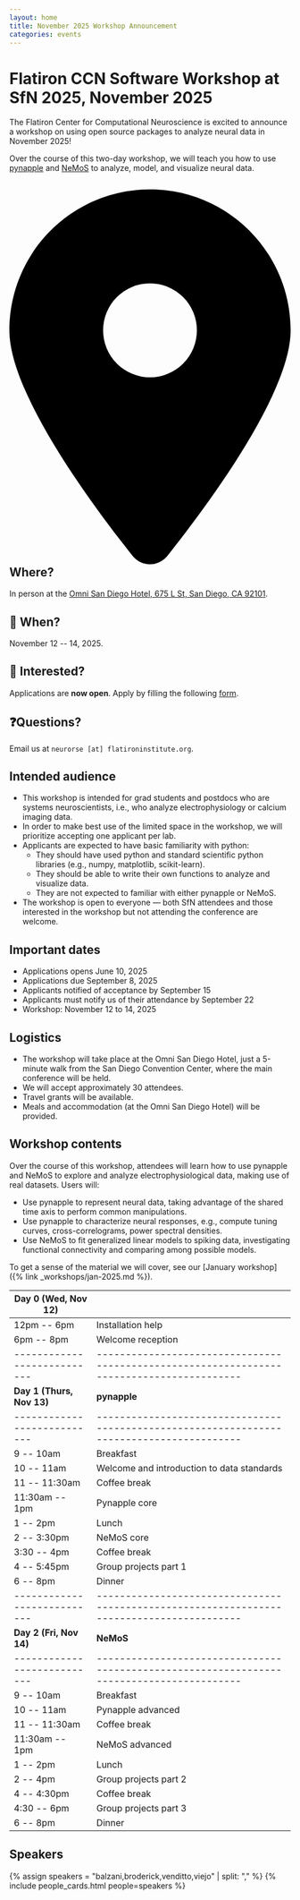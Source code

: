```yaml
---
layout: home
title: November 2025 Workshop Announcement
categories: events
---
```



# Flatiron CCN Software Workshop at SfN 2025, November 2025

The Flatiron Center for Computational Neuroscience is excited to announce a workshop on using open source packages to analyze neural data in November 2025!

Over the course of this two-day workshop, we will teach you how to use [pynapple](https://pynapple.org/) and [NeMoS](https://nemos.readthedocs.io) to analyze, model, and visualize neural data.

## <svg xmlns="http://www.w3.org/2000/svg" viewBox="0 0 384 512" style="height: var(--base-font-size)"><!--!Font Awesome Free 6.6.0 by @fontawesome - https://fontawesome.com License - https://fontawesome.com/license/free Copyright 2024 Fonticons, Inc.--><path d="M215.7 499.2C267 435 384 279.4 384 192C384 86 298 0 192 0S0 86 0 192c0 87.4 117 243 168.3 307.2c12.3 15.3 35.1 15.3 47.4 0zM192 128a64 64 0 1 1 0 128 64 64 0 1 1 0-128z"/></svg> Where?

In person at the [Omni San Diego Hotel, 675 L St, San Diego, CA 92101](https://www.google.com/maps/place/Omni+San+Diego+Hotel/@32.7070032,-117.1612693,17z/data=!3m1!5s0x80d9535b02931ceb:0x7764c5b6bc06a2c4!4m9!3m8!1s0x80d9535b01375d9f:0x562c59f6c654f29f!5m2!4m1!1i2!8m2!3d32.7070032!4d-117.1586944!16s%2Fm%2F05zq0yv?entry=ttu&g_ep=EgoyMDI1MDYwOS4wIKXMDSoASAFQAw%3D%3D).

## 📆 When?

November 12 -- 14, 2025.

## 🤩 Interested?

Applications are **now open**. Apply by filling the following [form](https://simonsfoundation.formstack.com/forms/flatiron_ccn_software_workshop_at_sfn_2025).

## ❓Questions?

Email us at `neurorse [at] flatironinstitute.org`.

## Intended audience

- This workshop is intended for grad students and postdocs who are systems neuroscientists, i.e., who analyze electrophysiology or calcium imaging data.
- In order to make best use of the limited space in the workshop, we will prioritize accepting one applicant per lab.
- Applicants are expected to have basic familiarity with python:
  - They should have used python and standard scientific python libraries (e.g., numpy, matplotlib, scikit-learn).
  - They should be able to write their own functions to analyze and visualize data.
  - They are not expected to familiar with either pynapple or NeMoS.
- The workshop is open to everyone — both SfN attendees and those interested in the workshop but not attending the conference are welcome.

## Important dates

- Applications opens June 10, 2025
- Applications due September 8, 2025
- Applicants notified of acceptance by September 15
- Applicants must notify us of their attendance by September 22
- Workshop: November 12 to 14, 2025

## Logistics

- The workshop will take place at the Omni San Diego Hotel, just a 5-minute walk from the San Diego Convention Center, where the main conference will be held.
- We will accept approximately 30 attendees.
- Travel grants will be available.
- Meals and accommodation (at the Omni San Diego Hotel) will be provided.

## Workshop contents

Over the course of this workshop, attendees will learn how to use pynapple and NeMoS to explore and analyze electrophysiological data, making use of real datasets. Users will:
- Use pynapple to represent neural data, taking advantage of the shared time axis to perform common manipulations.
- Use pynapple to characterize neural responses, e.g., compute tuning curves, cross-correlograms, power spectral densities.
- Use NeMoS to fit generalized linear models to spiking data, investigating functional connectivity and comparing among possible models.

To get a sense of the material we will cover, see our [January workshop]({% link _workshops/jan-2025.md %}).


| Day 0 (Wed, Nov 12)       |                                                                                         |
|---------------------------|-----------------------------------------------------------------------------------------|
| 12pm -- 6pm               | Installation help                                                                       |
| 6pm -- 8pm                | Welcome reception                                                                       |
|---------------------------|-----------------------------------------------------------------------------------------|
| **Day 1 (Thurs, Nov 13)** | **pynapple**                                                                            |
|---------------------------|-----------------------------------------------------------------------------------------|
| 9 -- 10am                 | Breakfast                                                                               |
| 10 -- 11am                | Welcome and introduction to data standards                                              |
| 11 -- 11:30am             | Coffee break                                                                            |
| 11:30am -- 1pm            | Pynapple core                                                                           |
| 1 -- 2pm                  | Lunch                                                                                   |
| 2 -- 3:30pm               | NeMoS core                                                                              |
| 3:30 -- 4pm               | Coffee break                                                                            |
| 4 -- 5:45pm               | Group projects part 1                                                                   |
| 6 -- 8pm                  | Dinner                                                                                  |
|---------------------------|-----------------------------------------------------------------------------------------|
| **Day 2 (Fri, Nov 14)**   | **NeMoS**                                                                               |
|---------------------------|-----------------------------------------------------------------------------------------|
| 9 -- 10am                 | Breakfast                                                                               |
| 10 -- 11am                | Pynapple advanced                                                                       |
| 11 -- 11:30am             | Coffee break                                                                            |
| 11:30am -- 1pm            | NeMoS advanced                                                                          |
| 1 -- 2pm                  | Lunch                                                                                   |
| 2 -- 4pm                  | Group projects part 2                                                                   |
| 4 -- 4:30pm               | Coffee break                                                                            |
| 4:30 -- 6pm               | Group projects part 3                                                                   |
| 6 -- 8pm                  | Dinner                                                                                  |

## Speakers

{% assign speakers = "balzani,broderick,venditto,viejo" | split: "," %}
{% include people_cards.html people=speakers %}
